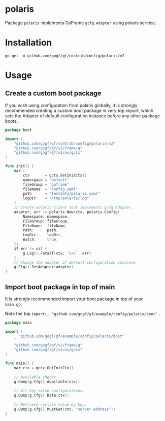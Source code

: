# polaris

Package `polaris` implements GoFrame `gcfg.Adapter` using polaris service.

# Installation

```
go get -u github.com/gogf/gf/contrib/config/polaris/v2
```

# Usage

## Create a custom boot package

If you wish using configuration from polaris globally,
it is strongly recommended creating a custom boot package in very top import,
which sets the Adapter of default configuration instance before any other package boots.

```go
package boot

import (
    "github.com/gogf/gf/contrib/config/polaris/v2"
    "github.com/gogf/gf/v2/frame/g"
    "github.com/gogf/gf/v2/os/gctx"
)

func init() {
    var (
        ctx       = gctx.GetInitCtx()
        namespace = "default"
        fileGroup = "goframe"
        fileName  = "config.yaml"
        path      = "testdata/polaris.yaml"
        logDir    = "/tmp/polaris/log"
    )
    // Create polaris Client that implements gcfg.Adapter.
    adapter, err := polaris.New(ctx, polaris.Config{
        Namespace: namespace,
        FileGroup: fileGroup,
        FileName:  fileName,
        Path:      path,
        LogDir:    logDir,
        Watch:     true,
    })
    if err != nil {
        g.Log().Fatalf(ctx, `%+v`, err)
    }
    // Change the adapter of default configuration instance.
    g.Cfg().SetAdapter(adapter)
}
```

## Import boot package in top of main

It is strongly recommended import your boot package in top of your `main.go`.

Note the top `import`: `_ "github.com/gogf/gf/example/config/polaris/boot"` .

```go
package main

import (
    _ "github.com/gogf/gf/example/config/polaris/boot"
    
    "github.com/gogf/gf/v2/frame/g"
    "github.com/gogf/gf/v2/os/gctx"
)

func main() {
    var ctx = gctx.GetInitCtx()
    
    // Available checks.
    g.Dump(g.Cfg().Available(ctx))
    
    // All key-value configurations.
    g.Dump(g.Cfg().Data(ctx))
    
    // Retrieve certain value by key.
    g.Dump(g.Cfg().MustGet(ctx, "server.address"))
}
```

